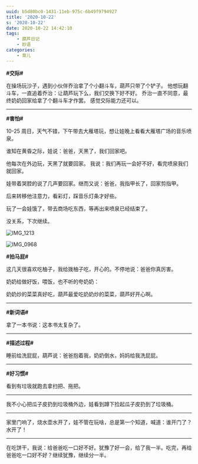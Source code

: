 ```yaml
---
uuid: b5d80bc0-1431-11eb-975c-6b49f9794927
title: '2020-10-22'
s: '2020-10-22'
date: 2020-10-22 14:42:10
tags:
	- 葫芦日记
	- 妙语
categories:
	- 育儿
---
```




**\#交际\#**

在操场玩沙子，遇到小伙伴乔治拿了个小翻斗车，葫芦只带了个铲子。
他想玩翻斗车，一直追着乔治：让葫芦玩下么，我们交换下好不好。
乔治一直不同意，最终奶奶回家给拿了个翻斗车才作罢。
感觉交际能力还可以。

---





**\#害怕\#**

10-25 周日，天气不错，下午带去大雁塔玩，想让娃晚上看看大雁塔广场的音乐喷泉。

谁知在黄昏之际，娃说：爸爸，天黑了，我们回家吧。

他每次在外边玩，天黑了就要回家。 我说：我们再玩一会好不好，看完喷泉我们就回家。

娃带着哭腔的说了几声要回家。继而又说：爸爸，我指甲长了，回家剪指甲。

后来转移他注意力，看彩灯，踩音乐灯条才好些。

玩了一会娃饿了，带去商场吃东西，等再出来喷泉已经结束了。

没关系，下次继续。



![IMG_1213](https://blog-assets.liupei.xin/assets/2020-10-22/IMG_1213.PNG-public)



![IMG_0968](https://blog-assets.liupei.xin/assets/2020-10-22/IMG_0968.jpg-public)





**\#拍马屁\#**

这几天很喜欢吃柚子，我给拨柚子吃，开心的。不停地说：爸爸你真厉害。

奶奶给做好饭，喂饭，也不听的夸奶奶：

奶奶炒的菜菜真好吃，葫芦最爱吃奶奶炒的菜菜，葫芦好开心啊。

---





**\#新词语\#**

拿了一本书说：这本书太复杂了。

---





**\#描述过程\#**

睡前给洗屁屁，葫芦说：爸爸抱着我，奶奶倒水，妈妈给我洗屁屁。

---





**\#好习惯\#**

看到有垃圾就跑去拿扫把、拖把。

---



我不小心把瓜子皮扔到垃圾桶外边，娃看到蹲下捡起瓜子皮扔到了垃圾桶。

---



家里门响了，烧水壶水开了，娃不管在玩啥，总是第一个知道，喊道：谁开门了？ 水开了！

---



在吃饼干，我说：给爸爸吃一口好不好。犹豫了好一会，给了我一半。吃完，再给爸爸吃一口好不好？继续犹豫，继续分一半。
